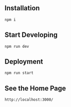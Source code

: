 ## Installation
```
npm i
```

## Start Developing
```
npm run dev
```

## Deployment
```
npm run start
```

## See the Home Page
```
http://localhost:3000/
```

